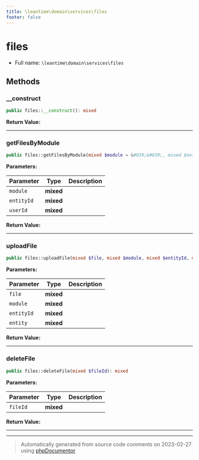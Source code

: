 ```yaml
---
title: \leantime\domain\services\files
footer: false
---
```


# files





* Full name: `\leantime\domain\services\files`



## Methods

### __construct



```php
public files::__construct(): mixed
```









**Return Value:**





---
### getFilesByModule



```php
public files::getFilesByModule(mixed $module = &#039;&#039;, mixed $entityId = null, mixed $userId = null): mixed
```








**Parameters:**

| Parameter | Type | Description |
|-----------|------|-------------|
| `module` | **mixed** |  |
| `entityId` | **mixed** |  |
| `userId` | **mixed** |  |


**Return Value:**





---
### uploadFile



```php
public files::uploadFile(mixed $file, mixed $module, mixed $entityId, mixed $entity): mixed
```








**Parameters:**

| Parameter | Type | Description |
|-----------|------|-------------|
| `file` | **mixed** |  |
| `module` | **mixed** |  |
| `entityId` | **mixed** |  |
| `entity` | **mixed** |  |


**Return Value:**





---
### deleteFile



```php
public files::deleteFile(mixed $fileId): mixed
```








**Parameters:**

| Parameter | Type | Description |
|-----------|------|-------------|
| `fileId` | **mixed** |  |


**Return Value:**





---


---
> Automatically generated from source code comments on 2023-02-27 using [phpDocumentor](http://www.phpdoc.org/)
